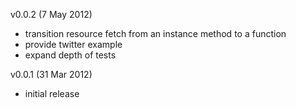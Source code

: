 
v0.0.2 (7 May 2012)
* transition resource fetch from an instance method to a function
* provide twitter example
* expand depth of tests

v0.0.1 (31 Mar 2012)
* initial release

